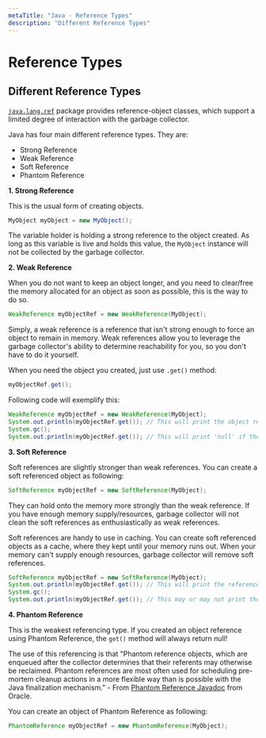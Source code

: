 ```yaml
---
metaTitle: "Java - Reference Types"
description: "Different Reference Types"
---
```


# Reference Types



## Different Reference Types


[`java.lang.ref`](https://docs.oracle.com/javase/7/docs/api/java/lang/ref/package-summary.html) package provides reference-object classes, which support a limited degree of interaction with the garbage collector.

Java has four main different reference types. They are:

- Strong Reference
- Weak Reference
- Soft Reference
- Phantom Reference

**1. Strong Reference**

This is the usual form of creating objects.

```java
MyObject myObject = new MyObject();

```

The variable holder is holding a strong reference to the object created. As long as this variable is live and holds this value, the `MyObject` instance will not be collected by the garbage collector.

**2. Weak Reference**

When you do not want to keep an object longer, and you need to clear/free the memory allocated for an object as soon as possible, this is the way to do so.

```java
WeakReference myObjectRef = new WeakReference(MyObject);

```

Simply, a weak reference is a reference that isn't strong enough to force an object to remain in memory. Weak references allow you to leverage the garbage collector's ability to determine reachability for you, so you don't have to do it yourself.

When you need the object you created, just use `.get()` method:

```java
myObjectRef.get();

```

Following code will exemplify this:

```java
WeakReference myObjectRef = new WeakReference(MyObject);
System.out.println(myObjectRef.get()); // This will print the object reference address
System.gc();
System.out.println(myObjectRef.get()); // This will print 'null' if the GC cleaned up the object

```

**3. Soft Reference**

Soft references are slightly stronger than weak references. You can create a soft referenced object as following:

```java
SoftReference myObjectRef = new SoftReference(MyObject);

```

They can hold onto the memory more strongly than the weak reference. If you have enough memory supply/resources, garbage collector will not clean the soft references as enthusiastically as weak references.

Soft references are handy to use in caching. You can create soft referenced objects as a cache, where they kept until your memory runs out. When your memory can't supply enough resources, garbage collector will remove soft references.

```java
SoftReference myObjectRef = new SoftReference(MyObject);
System.out.println(myObjectRef.get()); // This will print the reference address of the Object
System.gc();
System.out.println(myObjectRef.get()); // This may or may not print the reference address of the Object

```

**4. Phantom Reference**

This is the weakest referencing type. If you created an object reference using Phantom Reference, the `get()` method will always return null!

The use of this referencing is that "Phantom reference objects, which are enqueued after the collector determines that their referents may otherwise be reclaimed. Phantom references are most often used for scheduling pre-mortem cleanup actions in a more flexible way than is possible with the Java finalization mechanism." - From [Phantom Reference Javadoc](https://docs.oracle.com/javase/8/docs/api/java/lang/ref/PhantomReference.html) from Oracle.

You can create an object of Phantom Reference as following:

```java
PhantomReference myObjectRef = new PhantomReference(MyObject);

```

